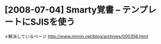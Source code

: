 # [2008-07-04] Smarty覚書 – テンプレートにSJISを使う


↓解決しているページ
http://www.ninnin.net/blog/archives/000356.html
